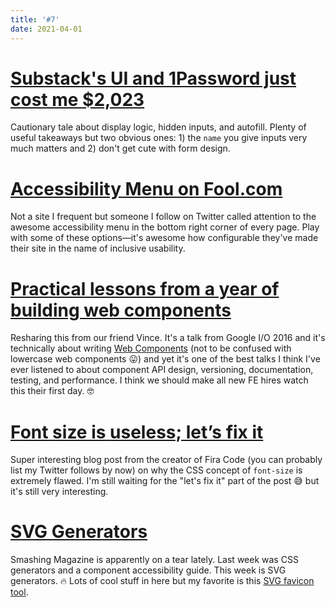 ```yaml
---
title: '#7'
date: 2021-04-01
---
```


# [Substack's UI and 1Password just cost me $2,023](https://timmyomahony.com/blog/substacks-ui-and-1password-just-cost-me-2023-dollars)

Cautionary tale about display logic, hidden inputs, and autofill. Plenty of useful takeaways but two obvious ones: 1) the `name` you give inputs very much matters and 2) don't get cute with form design.

# [Accessibility Menu on Fool.com](https://www.fool.com/)

Not a site I frequent but someone I follow on Twitter called attention to the awesome accessibility menu in the bottom right corner of every page. Play with some of these options—it's awesome how configurable they've made their site in the name of inclusive usability.

# [Practical lessons from a year of building web components](https://www.youtube.com/watch?v=zfQoleQEa4w)

Resharing this from our friend Vince. It's a talk from Google I/O 2016 and it's technically about writing [Web Components](https://developer.mozilla.org/en-US/docs/Web/Web_Components) (not to be confused with lowercase web components 😛) and yet it's one of the best talks I think I've ever listened to about component API design, versioning, documentation, testing, and performance. I think we should make all new FE hires watch this their first day. 🤓

# [Font size is useless; let’s fix it](https://tonsky.me/blog/font-size/)

Super interesting blog post from the creator of Fira Code (you can probably list my Twitter follows by now) on why the CSS concept of `font-size` is extremely flawed. I'm still waiting for the "let's fix it" part of the post 😅 but it's still very interesting.

# [SVG Generators](https://www.smashingmagazine.com/2021/03/svg-generators/)

Smashing Magazine is apparently on a tear lately. Last week was CSS generators and a component accessibility guide. This week is SVG generators. 🔥 Lots of cool stuff in here but my favorite is this [SVG favicon tool](https://formito.com/tools/favicon).
